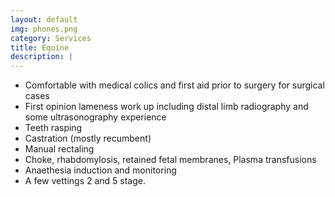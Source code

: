 ```yaml
---
layout: default
img: phones.png
category: Services
title: Equine
description: |
---
```

* Comfortable with medical colics and first aid prior to surgery for surgical cases 
* First opinion lameness work up including distal limb radiography and some ultrasonography experience 
* Teeth rasping 
* Castration (mostly recumbent) 
* Manual rectaling 
* Choke, rhabdomylosis, retained fetal membranes, Plasma transfusions 
* Anaethesia induction and monitoring 
* A few vettings 2 and 5 stage. 